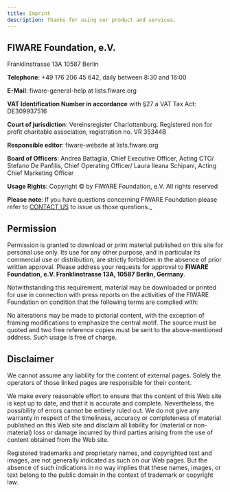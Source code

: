 ```yaml
---
title: Imprint
description: Thanks for using our product and services.
---
```


## FIWARE Foundation, e.V.

Franklinstrasse 13A 10587 Berlin

**Telephone**: +49 176 206 45 642, daily between 8:30 and 16:00

**E-Mail**: fiware-general-help at lists.fiware.org

**VAT Identification Number in accordance** with §27 a VAT Tax Act: DE309937516

**Court of jurisdiction**: Vereinsregister Charlottenburg. Registered non for profit charitable association, registration no. VR 35344B

**Responsible editor**: fiware-website at lists.fiware.org

**Board of Officers**: Andrea Battaglia, Chief Executive Officer, Acting CTO/ Stefano De Panfilis, Chief Operating Officer/ Laura Ileana Schipani, Acting Chief Marketing Officer

**Usage Rights**: Copyright © by FIWARE Foundation, e.V. All rights reserved

**Please note**: If you have questions concerning FIWARE Foundation please refer to [CONTACT US](https://www.fiware.org/contact-us/) to issue us those questions.\_

## Permission

Permission is granted to download or print material published on this site for personal use only. Its use for any other purpose, and in particular its commercial use or distribution, are strictly forbidden in the absence of prior written approval. Please address your requests for approval to **FIWARE Foundation, e.V. Franklinstrasse 13A, 10587 Berlin, Germany**.

Notwithstanding this requirement, material may be downloaded or printed for use in connection with press reports on the activities of the FIWARE Foundation on condition that the following terms are complied with:

No alterations may be made to pictorial content, with the exception of framing modifications to emphasize the central motif. The source must be quoted and two free reference copies must be sent to the above-mentioned address. Such usage is free of charge.

## Disclaimer

We cannot assume any liability for the content of external pages. Solely the operators of those linked pages are responsible for their content.

We make every reasonable effort to ensure that the content of this Web site is kept up to date, and that it is accurate and complete. Nevertheless, the possibility of errors cannot be entirely ruled out. We do not give any warranty in respect of the timeliness, accuracy or completeness of material published on this Web site and disclaim all liability for (material or non-material) loss or damage incurred by third parties arising from the use of content obtained from the Web site.

Registered trademarks and proprietary names, and copyrighted text and images, are not generally indicated as such on our Web pages. But the absence of such indications in no way implies that these names, images, or text belong to the public domain in the context of trademark or copyright law.
